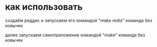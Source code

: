 # как использовать 

создаём реддис и запускаем его командой "make redis" команда без ковычек

далее запускаем самоприложение командой "make" команда без ковычек
